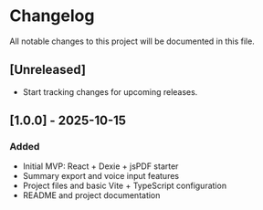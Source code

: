 # Changelog

All notable changes to this project will be documented in this file.

## [Unreleased]
- Start tracking changes for upcoming releases.

## [1.0.0] - 2025-10-15
### Added
- Initial MVP: React + Dexie + jsPDF starter
- Summary export and voice input features
- Project files and basic Vite + TypeScript configuration
- README and project documentation

